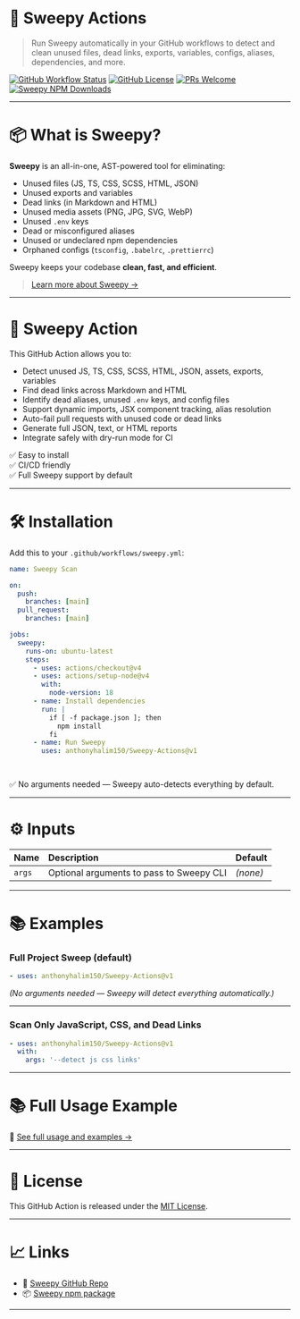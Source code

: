 
# 🧹 Sweepy Actions

> Run Sweepy automatically in your GitHub workflows to detect and clean unused files, dead links, exports, variables, configs, aliases, dependencies, and more.

[![GitHub Workflow Status](https://img.shields.io/github/actions/workflow/status/anthonyhalim150/Sweepy-Actions/test.yml?label=Tests&style=flat-square)](https://github.com/anthonyhalim150/Sweepy-Actions/actions)
[![GitHub License](https://img.shields.io/github/license/anthonyhalim150/Sweepy-Actions?style=flat-square)](./LICENSE)
[![PRs Welcome](https://img.shields.io/badge/PRs-welcome-green.svg?style=flat-square)](https://github.com/anthonyhalim150/Sweepy-Actions/pulls)
[![Sweepy NPM Downloads](https://img.shields.io/npm/dm/sweepy?label=Sweepy%20Downloads&style=flat-square)](https://www.npmjs.com/package/sweepy)

---

# 📦 What is Sweepy?

**Sweepy** is an all-in-one, AST-powered tool for eliminating:
- Unused files (JS, TS, CSS, SCSS, HTML, JSON)
- Unused exports and variables
- Dead links (in Markdown and HTML)
- Unused media assets (PNG, JPG, SVG, WebP)
- Unused `.env` keys
- Dead or misconfigured aliases
- Unused or undeclared npm dependencies
- Orphaned configs (`tsconfig`, `.babelrc`, `.prettierrc`)

Sweepy keeps your codebase **clean, fast, and efficient**.

> [Learn more about Sweepy →](https://github.com/anthonyhalim150/sweepy)

---

# 🚀 Sweepy Action

This GitHub Action allows you to:

- Detect unused JS, TS, CSS, SCSS, HTML, JSON, assets, exports, variables
- Find dead links across Markdown and HTML
- Identify dead aliases, unused `.env` keys, and config files
- Support dynamic imports, JSX component tracking, alias resolution
- Auto-fail pull requests with unused code or dead links
- Generate full JSON, text, or HTML reports
- Integrate safely with dry-run mode for CI

✅ Easy to install  
✅ CI/CD friendly  
✅ Full Sweepy support by default

---

# 🛠️ Installation

Add this to your `.github/workflows/sweepy.yml`:

```yaml
name: Sweepy Scan

on:
  push:
    branches: [main]
  pull_request:
    branches: [main]

jobs:
  sweepy:
    runs-on: ubuntu-latest
    steps:
      - uses: actions/checkout@v4
      - uses: actions/setup-node@v4
        with:
          node-version: 18
      - name: Install dependencies
        run: |
          if [ -f package.json ]; then
            npm install
          fi
      - name: Run Sweepy
        uses: anthonyhalim150/Sweepy-Actions@v1

      
```

✅ No arguments needed — Sweepy auto-detects everything by default.

---

# ⚙️ Inputs

| Name | Description | Default |
|:--|:--|:--|
| `args` | Optional arguments to pass to Sweepy CLI | _(none)_ |

---

# 📚 Examples

### Full Project Sweep (default)

```yaml
- uses: anthonyhalim150/Sweepy-Actions@v1
```

_(No arguments needed — Sweepy will detect everything automatically.)_

---

### Scan Only JavaScript, CSS, and Dead Links

```yaml
- uses: anthonyhalim150/Sweepy-Actions@v1
  with:
    args: '--detect js css links'
```
---

# 📚 Full Usage Example

📖 [See full usage and examples →](./USAGE.md)


---

# 📜 License

This GitHub Action is released under the [MIT License](./LICENSE).

---

# 📈 Links

- 🔗 [Sweepy GitHub Repo](https://github.com/anthonyhalim150/sweepy)
- 📦 [Sweepy npm package](https://www.npmjs.com/package/sweepy)

---
